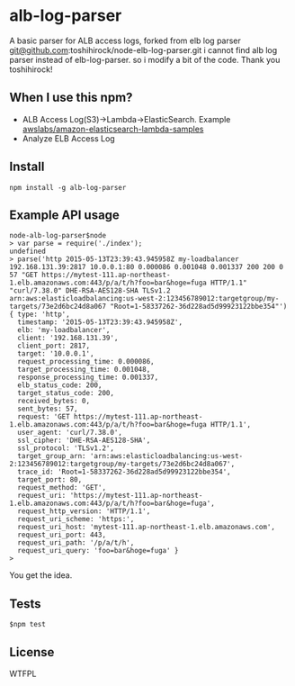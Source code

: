 # alb-log-parser

A basic parser for ALB access logs, forked from elb log parser git@github.com:toshihirock/node-elb-log-parser.git
i cannot find alb log parser instead of elb-log-parser. so i modify a bit of the code. Thank you toshihirock!

## When I use this npm?

+ ALB Access Log(S3)->Lambda->ElasticSearch. Example [awslabs/amazon-elasticsearch-lambda-samples](https://github.com/awslabs/amazon-elasticsearch-lambda-samples/blob/master/src/s3_lambda_es.js)
+ Analyze ELB Access Log

## Install

```
npm install -g alb-log-parser
```


## Example API usage

```
node-alb-log-parser$node
> var parse = require('./index');
undefined
> parse('http 2015-05-13T23:39:43.945958Z my-loadbalancer 192.168.131.39:2817 10.0.0.1:80 0.000086 0.001048 0.001337 200 200 0 57 "GET https://mytest-111.ap-northeast-1.elb.amazonaws.com:443/p/a/t/h?foo=bar&hoge=fuga HTTP/1.1" "curl/7.38.0" DHE-RSA-AES128-SHA TLSv1.2 arn:aws:elasticloadbalancing:us-west-2:123456789012:targetgroup/my-targets/73e2d6bc24d8a067 "Root=1-58337262-36d228ad5d99923122bbe354"')
{ type: 'http',
  timestamp: '2015-05-13T23:39:43.945958Z',
  elb: 'my-loadbalancer',
  client: '192.168.131.39',
  client_port: 2817,
  target: '10.0.0.1',
  request_processing_time: 0.000086,
  target_processing_time: 0.001048,
  response_processing_time: 0.001337,
  elb_status_code: 200,
  target_status_code: 200,
  received_bytes: 0,
  sent_bytes: 57,
  request: 'GET https://mytest-111.ap-northeast-1.elb.amazonaws.com:443/p/a/t/h?foo=bar&hoge=fuga HTTP/1.1',
  user_agent: 'curl/7.38.0',
  ssl_cipher: 'DHE-RSA-AES128-SHA',
  ssl_protocol: 'TLSv1.2',
  target_group_arn: 'arn:aws:elasticloadbalancing:us-west-2:123456789012:targetgroup/my-targets/73e2d6bc24d8a067',
  trace_id: 'Root=1-58337262-36d228ad5d99923122bbe354',
  target_port: 80,
  request_method: 'GET',
  request_uri: 'https://mytest-111.ap-northeast-1.elb.amazonaws.com:443/p/a/t/h?foo=bar&hoge=fuga',
  request_http_version: 'HTTP/1.1',
  request_uri_scheme: 'https:',
  request_uri_host: 'mytest-111.ap-northeast-1.elb.amazonaws.com',
  request_uri_port: 443,
  request_uri_path: '/p/a/t/h',
  request_uri_query: 'foo=bar&hoge=fuga' }
>
```

You get the idea.

## Tests

```
$npm test
```

## License

WTFPL
